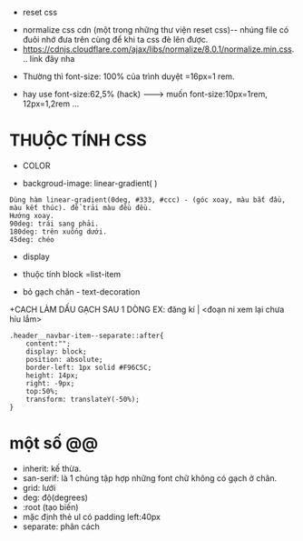 + reset css
- normalize css cdn (một trong những thư viện reset css)-- nhúng file có đuôi <min css> nhớ đưa trên cùng để khi ta css đè lên được.
- <https://cdnjs.cloudflare.com/ajax/libs/normalize/8.0.1/normalize.min.css>... link đây nha
+ Thường thì font-size: 100% của trình duyệt =16px=1 rem.
- hay use font-size:62,5% (hack) ---> muốn font-size:10px=1rem, 12px=1,2rem ...







# THUỘC TÍNH CSS
+ COLOR
- backgroud-image: linear-gradient( )
```
Dùng hàm linear-gradient(0deg, #333, #ccc) - (góc xoay, màu bắt đầu, màu kết thúc). để trải màu đều đều.
Hướng xoay.
90deg: trái sang phải.
180deg: trên xuống dưới.
45deg: chéo
```
+ display
- thuộc tính block =list-item


+ bỏ gạch chân
<a> - text-decoration


+CACH LÀM DẤU GẠCH SAU 1 DÒNG
EX: đăng kí |  <đoạn ni xem lại chưa hỉu lắm>
```
.header__navbar-item--separate::after{
    content:"";
    display: block;
    position: absolute;
    border-left: 1px solid #F96C5C;
    height: 14px;
    right: -9px;
    top:50%;
    transform: translateY(-50%);
}
```

# một số @@
- inherit: kế thừa.
- san-serif: là 1 chủng tập hợp những font chữ không có gạch ở chân.
- grid:  lưới
- deg: độ(degrees)
- :root (tạo biến)
- mặc định thẻ ul có padding left:40px
- separate: phân cách


